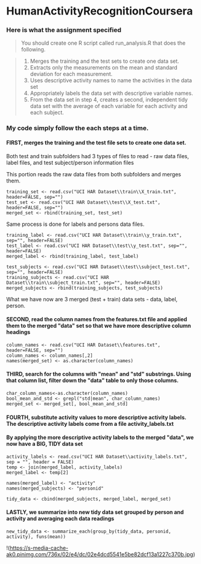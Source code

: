 # HumanActivityRecognitionCoursera

### Here is what the assignment specified

> You should create one R script called run_analysis.R that does the following.

> 1. Merges the training and the test sets to create one data set.
> 2. Extracts only the measurements on the mean and standard deviation for each measurement.
> 3. Uses descriptive activity names to name the activities in the data set
> 4. Appropriately labels the data set with descriptive variable names.
>5. From the data set in step 4, creates a second, independent tidy data set with the average of each variable for each activity and each subject.



### My code simply follow the each steps at a time.

#### FIRST, merges the training and the test file sets to create one data set.
Both test and train subfolders had 3 types of files to read - raw data files, label files, and test subject/person information files

This portion reads the raw data files from both subfolders and merges them.
```
training_set <- read.csv("UCI HAR Dataset\\train\\X_train.txt", header=FALSE, sep="")
test_set <- read.csv("UCI HAR Dataset\\test\\X_test.txt", header=FALSE, sep="")
merged_set <- rbind(training_set, test_set)
```

Same process is done for labels and persons data files.
```
training_label <- read.csv("UCI HAR Dataset\\train\\y_train.txt", sep="", header=FALSE)
test_label <- read.csv("UCI HAR Dataset\\test\\y_test.txt", sep="", header=FALSE)
merged_label <- rbind(training_label, test_label)
    
test_subjects <- read.csv("UCI HAR Dataset\\test\\subject_test.txt", sep="", header=FALSE)
training_subjects <- read.csv("UCI HAR Dataset\\train\\subject_train.txt", sep="", header=FALSE)
merged_subjects <- rbind(training_subjects, test_subjects)
```

What we have now are 3 merged (test + train) data sets - data, label, person.



#### SECOND, read the column names from the features.txt file and applied them to the merged "data" set so that we have more descriptive column headings
```
column_names <- read.csv("UCI HAR Dataset\\features.txt", header=FALSE, sep="")
column_names <- column_names[,2]
names(merged_set) <- as.character(column_names)
```

#### THIRD, search for the columns with "mean" and "std" substrings.  Using that column list, filter down the "data" table to only those columns.
```
char_column_names<-as.character(column_names)
bool_mean_and_std <- grepl("std|mean", char_column_names)
merged_set <- merged_set[, bool_mean_and_std]
```

#### FOURTH, substitute activity values to more descriptive activity labels.  The descriptive activity labels come from a file activity_labels.txt
#### By applying the more descriptive activity labels to the merged "data", we now have a BIG, TIDY data set
```
activity_labels <- read.csv("UCI HAR Dataset\\activity_labels.txt", sep = "", header = FALSE)
temp <- join(merged_label, activity_labels)
merged_label <- temp[2]    

names(merged_label) <- "activity"
names(merged_subjects) <- "personid"

tidy_data <- cbind(merged_subjects, merged_label, merged_set)    
```

#### LASTLY, we summarize into new tidy data set grouped by person and activity and averaging each data readings
```
new_tidy_data <- summarize_each(group_by(tidy_data, personid, activity), funs(mean))
```

!(https://s-media-cache-ak0.pinimg.com/736x/02/e4/dc/02e4dcd5541e5be82dcf13a1227c370b.jpg)

